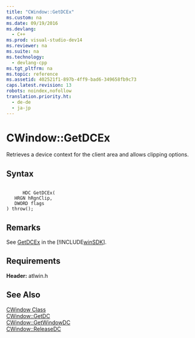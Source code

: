 ```yaml
---
title: "CWindow::GetDCEx"
ms.custom: na
ms.date: 09/19/2016
ms.devlang: 
  - C++
ms.prod: visual-studio-dev14
ms.reviewer: na
ms.suite: na
ms.technology: 
  - devlang-cpp
ms.tgt_pltfrm: na
ms.topic: reference
ms.assetid: 402521f1-897b-4ff9-bad6-349658fb9c73
caps.latest.revision: 13
robots: noindex,nofollow
translation.priority.ht: 
  - de-de
  - ja-jp
---
```

# CWindow::GetDCEx
Retrieves a device context for the client area and allows clipping options.  
  
## Syntax  
  
```  
  
      HDC GetDCEx(  
   HRGN hRgnClip,  
   DWORD flags   
) throw();  
```  
  
## Remarks  
 See [GetDCEx](http://msdn.microsoft.com/library/windows/desktop/dd144873) in the [!INCLUDE[winSDK](../vs140/includes/winSDK_md.md)].  
  
## Requirements  
 **Header:** atlwin.h  
  
## See Also  
 [CWindow Class](../vs140/CWindow-Class.md)   
 [CWindow::GetDC](../vs140/CWindow--GetDC.md)   
 [CWindow::GetWindowDC](../vs140/CWindow--GetWindowDC.md)   
 [CWindow::ReleaseDC](../vs140/CWindow--ReleaseDC.md)